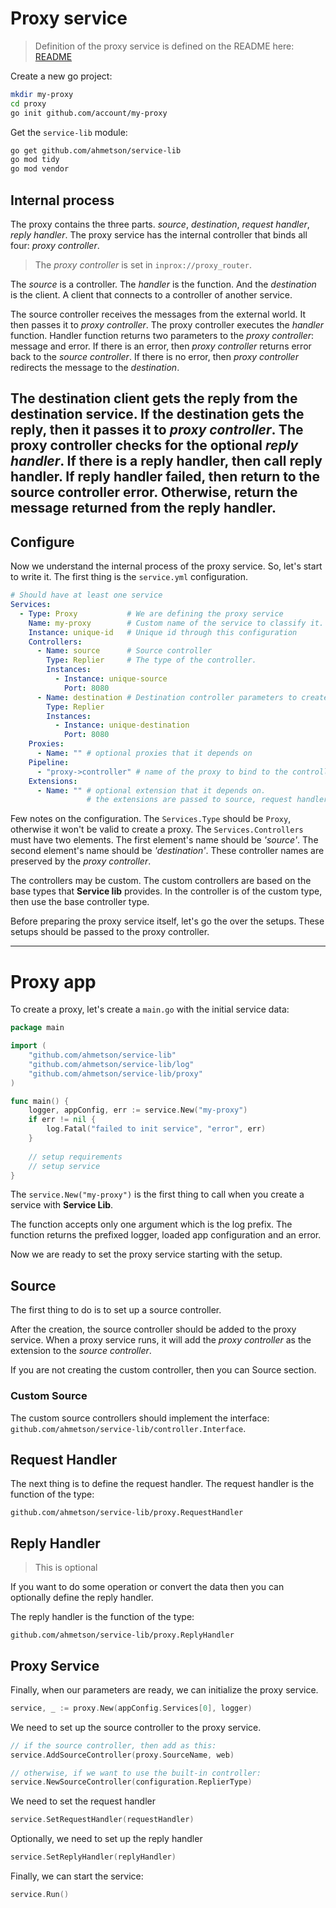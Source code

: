 # Proxy service
> Definition of the proxy service is defined on the README here:
[README](README.md)

Create a new go project:

```sh
mkdir my-proxy
cd proxy
go init github.com/account/my-proxy
```

Get the `service-lib` module:

```sh
go get github.com/ahmetson/service-lib
go mod tidy
go mod vendor
```

## Internal process

The proxy contains the three parts. *source*, *destination*,
*request handler*, *reply handler*. 
The proxy service has the internal controller that binds all four: *proxy controller*.

> The *proxy controller* is set in `inprox://proxy_router`. 

The *source* is a controller. The *handler*
is the function. And the *destination* is the client. A client
that connects to a controller of another service.

The source controller receives the messages from the external world.
It then passes it to *proxy controller*. The proxy controller
executes the *handler* function. Handler function returns two parameters to
the *proxy controller*: message and error.
If there is an error, then *proxy controller* returns error back to the *source
controller*.
If there is no error, then *proxy controller* redirects the message to the
*destination*.

The destination client gets the reply from the destination service.
If the destination gets the reply, then it passes it to *proxy controller*.
The proxy controller checks for the optional *reply handler*.
If there is a reply handler, then call reply handler. If reply handler
failed, then return to the source controller error. Otherwise,
return the message returned from the reply handler.
---

## Configure

Now we understand the internal process of the proxy service. So, let's
start to write it. The first thing is the `service.yml` configuration.

```yaml
# Should have at least one service
Services:
  - Type: Proxy           # We are defining the proxy service
    Name: my-proxy        # Custom name of the service to classify it.
    Instance: unique-id   # Unique id through this configuration
    Controllers:
      - Name: source      # Source controller
        Type: Replier     # The type of the controller.
        Instances:
          - Instance: unique-source
            Port: 8080
      - Name: destination # Destination controller parameters to create a client
        Type: Replier
        Instances:
          - Instance: unique-destination
            Port: 8080
    Proxies:
      - Name: "" # optional proxies that it depends on
    Pipeline:
      - "proxy->controller" # name of the proxy to bind to the controller name
    Extensions:
      - Name: "" # optional extension that it depends on.
                 # the extensions are passed to source, request handler to reply handler.
```

Few notes on the configuration.
The `Services.Type` should be `Proxy`, otherwise it won't be valid
to create a proxy. The `Services.Controllers` must have
two elements. The first element's name should be *'source'*.
The second element's name should be *'destination'*. These controller
names are preserved by the *proxy controller*.

The controllers may be custom. The custom controllers are
based on the base types that **Service lib** provides.
In the controller is of the custom type, then use the base controller type.

Before preparing the proxy service itself, let's go the over the setups.
These setups should be passed to the proxy controller.

---

# Proxy app

To create a proxy, let's create a `main.go` with the initial service data:

```go
package main

import (
	"github.com/ahmetson/service-lib"
	"github.com/ahmetson/service-lib/log"
	"github.com/ahmetson/service-lib/proxy"
)

func main() {
	logger, appConfig, err := service.New("my-proxy")
	if err != nil {
		log.Fatal("failed to init service", "error", err)
    }
	
	// setup requirements
	// setup service
}
```

The `service.New("my-proxy")` is the first thing to call
when you create a service with **Service Lib**.

The function accepts only one argument which is the log prefix.
The function returns the prefixed logger, loaded app configuration
and an error.

Now we are ready to set the proxy service starting with the setup.

## Source
The first thing to do is to set up a source controller.

After the creation, the source controller should be added
to the proxy service. When a proxy service runs,
it will add the *proxy controller* as the extension to the
*source controller*.

If you are not creating the custom controller,
then you can Source section.

### Custom Source
The custom source controllers should implement the interface:
`github.com/ahmetson/service-lib/controller.Interface`.

## Request Handler
The next thing is to define the request handler.
The request handler is the function of the type:

`github.com/ahmetson/service-lib/proxy.RequestHandler`

## Reply Handler

> This is optional

If you want to do some operation or convert the data
then you can optionally define the reply handler.

The reply handler is the function of the type:

`github.com/ahmetson/service-lib/proxy.ReplyHandler`

## Proxy Service

Finally, when our parameters are ready,
we can initialize the proxy service.

```go
service, _ := proxy.New(appConfig.Services[0], logger)
```

We need to set up the source controller to the proxy service.


```go
// if the source controller, then add as this:
service.AddSourceController(proxy.SourceName, web)

// otherwise, if we want to use the built-in controller:
service.NewSourceController(configuration.ReplierType)
```

We need to set the request handler

```go
service.SetRequestHandler(requestHandler)
```

Optionally, we need to set up the reply handler

```go
service.SetReplyHandler(replyHandler)
```

Finally, we can start the service:

```go
service.Run()
```

